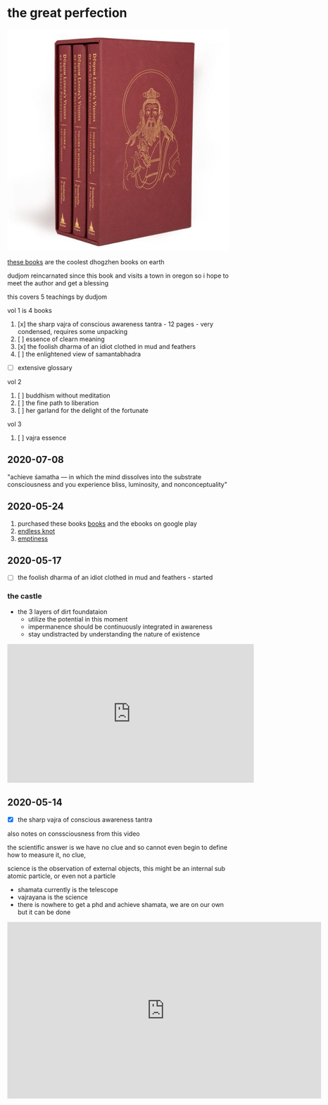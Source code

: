 # the great perfection

![](dudjom.jpg)

[these books](https://wisdomexperience.org/product/dudjom-lingpas-visions-great-perfection/) are the coolest dhogzhen books on earth

dudjom reincarnated since this book and visits a town in oregon so i hope to meet the author and get a blessing 

this covers 5 teachings by dudjom

vol 1 is 4 books

1. [x] the sharp vajra of conscious awareness tantra - 12 pages - very condensed, requires some unpacking
1. [ ] essence of clearn meaning
1. [x] the foolish dharma of an idiot clothed in mud and feathers
1. [ ] the enlightened view of samantabhadra

* [ ] extensive glossary

vol 2

1. [ ] buddhism without meditation
1. [ ] the fine path to liberation
1. [ ] her garland for the delight of the fortunate

vol 3

1. [ ] vajra essence

## 2020-07-08

"achieve śamatha — in which the mind dissolves into the substrate consciousness and you experience bliss, luminosity, and nonconceptuality"



## 2020-05-24

1. purchased these books [books](https://wisdomexperience.org/product/dudjom-lingpas-visions-great-perfection/) and the ebooks on google play
1. [endless knot](https://en.wikipedia.org/wiki/Endless_knot)
1. [emptiness](https://en.wikipedia.org/wiki/%C5%9A%C5%ABnyat%C4%81)

## 2020-05-17 

* [ ] the foolish dharma of an idiot clothed in mud and feathers - started

### the castle

* the 3 layers of dirt foundataion
	* utilize the potential in this moment 
	* impermanence should be continuously integrated in awareness 
	* stay undistracted by understanding the nature of existence

<iframe width="560" height="315" src="https://www.youtube.com/embed/6cStkFzqbuA" frameborder="0" allow="accelerometer; autoplay; encrypted-media; gyroscope; picture-in-picture" allowfullscreen></iframe>

## 2020-05-14

* [x] the sharp vajra of conscious awareness tantra

also notes on conssciousness from this video

the scientific answer is we have no clue and so cannot even begin to define how to measure it, no clue, 

science is the observation of external objects, this might be an internal sub atomic particle, or even not a particle

* shamata currently is the telescope
* vajrayana is the science
* there is nowhere to get a phd and achieve shamata, we are on our own but it can be done

<iframe width="713" height="401" src="https://www.youtube.com/embed/UpxBilZeCUQ" frameborder="0" allow="accelerometer; autoplay; encrypted-media; gyroscope; picture-in-picture" allowfullscreen></iframe>

